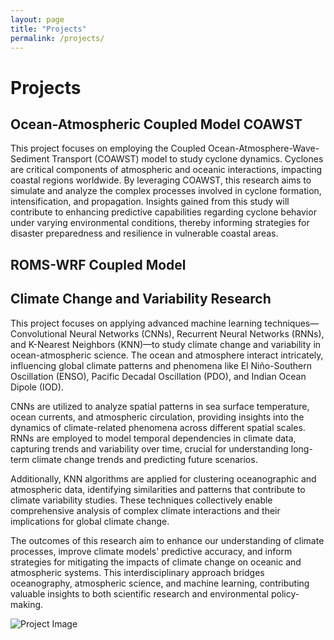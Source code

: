 ```yaml
---
layout: page
title: "Projects"
permalink: /projects/
---
```


# Projects

## Ocean-Atmospheric Coupled Model COAWST
This project focuses on employing the Coupled Ocean-Atmosphere-Wave-Sediment Transport (COAWST) model to study cyclone dynamics. Cyclones are critical components of atmospheric and oceanic interactions, impacting coastal regions worldwide. By leveraging COAWST, this research aims to simulate and analyze the complex processes involved in cyclone formation, intensification, and propagation. Insights gained from this study will contribute to enhancing predictive capabilities regarding cyclone behavior under varying environmental conditions, thereby informing strategies for disaster preparedness and resilience in vulnerable coastal areas.
## ROMS-WRF Coupled Model


## Climate Change and Variability Research
This project focuses on applying advanced machine learning techniques—Convolutional Neural Networks (CNNs), Recurrent Neural Networks (RNNs), and K-Nearest Neighbors (KNN)—to study climate change and variability in ocean-atmospheric science. The ocean and atmosphere interact intricately, influencing global climate patterns and phenomena like El Niño-Southern Oscillation (ENSO), Pacific Decadal Oscillation (PDO), and Indian Ocean Dipole (IOD).

CNNs are utilized to analyze spatial patterns in sea surface temperature, ocean currents, and atmospheric circulation, providing insights into the dynamics of climate-related phenomena across different spatial scales. RNNs are employed to model temporal dependencies in climate data, capturing trends and variability over time, crucial for understanding long-term climate change trends and predicting future scenarios.

Additionally, KNN algorithms are applied for clustering oceanographic and atmospheric data, identifying similarities and patterns that contribute to climate variability studies. These techniques collectively enable comprehensive analysis of complex climate interactions and their implications for global climate change.

The outcomes of this research aim to enhance our understanding of climate processes, improve climate models' predictive accuracy, and inform strategies for mitigating the impacts of climate change on oceanic and atmospheric systems. This interdisciplinary approach bridges oceanography, atmospheric science, and machine learning, contributing valuable insights to both scientific research and environmental policy-making.

![Project Image](assets/images/project.png)

